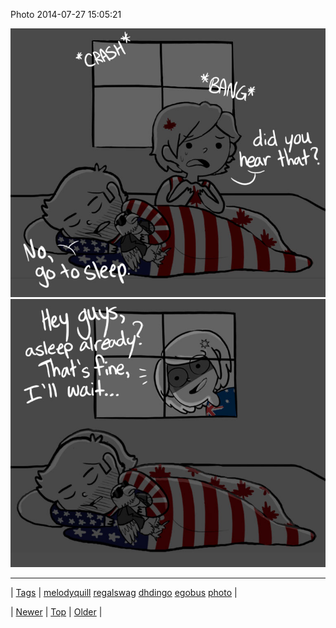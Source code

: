 <!--
title: Photo 2014-07-27 15
date: 2020-06-28T15:27:00.360Z
tags: melodyquill, regalswag, dhdingo, egobus, photo
-->


Photo 2014-07-27 15:05:21

![](93015789684-0.jpg)
![](93015789684-1.jpg)

<!--BOTTOM-POST-NAVIGATION-->
---

| [Tags](tags.md) | [melodyquill](tag-melodyquill.md) [regalswag](tag-regalswag.md) [dhdingo](tag-dhdingo.md) [egobus](tag-egobus.md) [photo](tag-photo.md) |

| [Newer](93010941306.md) | [Top](index.md) | [Older](93018426099.md) |